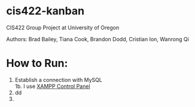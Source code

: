 # cis422-kanban
CIS422 Group Project at University of Oregon

Authors: Brad Bailey, Tiana Cook, Brandon Dodd, Cristian Ion, Wanrong Qi


# How to Run:

1. Establish a connection with MySQL\
  1b. I use [XAMPP Control Panel](apachefriends.org/download.html)
2. dd
3. 
